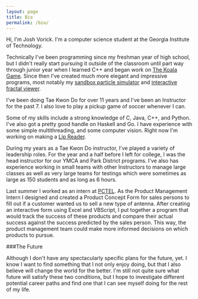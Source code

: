 ```yaml
---
layout: page
title: Bio
permalink: /bio/
---
```


Hi, I'm Josh Vorick. I'm a computer science student at the Georgia Institute of Technology.

Technically I've been programming since my freshman year of high school, but I didn't really start 
pursuing it outside of the classroom until part way through junior year when I learned C++ and began
work on [The Koala Game](https://github.com/JoshVorick/KoalaGame). Since then I've created much more
elegant and impressive programs, most notably my [sandbox particle simulator](https://github.com/JoshVorick/FunWithParticles)
and [interactive fractal viewer](https://github.com/JoshVorick/VisualizingComplexFunctions).

I've been doing Tae Kwon Do for over 11 years and I've been an Instructor for the past 7.
I also love to play a pickup game of soccer whenever I can.

Some of my skills include a strong knowledge of C, Java, C++, and Python. I've also got a pretty
good handle on Haskell and Go. I have experience with some simple multithreading, and some computer
vision. Right now I'm working on making a [Lip Reader](https://github.com/JoshVorick/LipReader).

During my years as a Tae Kwon Do instructor, I've played a variety of leadership roles. For the year and
a half before I left for college, I was the head instructor for our YMCA and Park District programs.
I've also has experience working in small teams with other Instructors to manage large classes as well
as very large teams for testings which were sometimes as large as 150 students and as long as 6 hours.

Last summer I worked as an intern at [PCTEL](https://pctel.com). As the Product Management Intern I
designed and created a Product Concept Form for sales persons to fill out if a customer wanted us to
sell a new type of antenna. After creating an interactive form using Excel and VBScript, I put together
a program that would track the success of these products and compare their actual success against the
success predicted by the sales person. This way, the product management team could make more informed
decisions on which products to pursue.

###The Future

Although I don't have any spectacularly specific plans for the future, yet. I know I want to find
something that I not only enjoy doing, but that I also believe will change the world for the better.
I'm still not quite sure what future will satisfy these two conditions, but I hope to investigate
different potential career paths and find one that I can see myself doing for the rest of my life.
